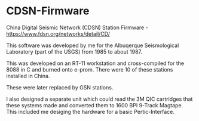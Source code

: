# CDSN-Firmware
China Digital Seismic Network (CDSN) Station Firmware - https://www.fdsn.org/networks/detail/CD/

This software was developed by me for the Albuqerque Seismological Laboratory (part of the USGS) from 1985 to about 1987.

This was developed on an RT-11 workstation and cross-compiled for the 8088 in C and burned onto e-prom.   There were 10 of these stations installed in China.

These were later replaced by GSN stations.

I also designed a separate unit which could read the 3M QIC cartridges that these systems made and converted them to 1600 BPI 9-Track Magtape.   This included me desiging the hardware for a basic Pertic-Interface.
